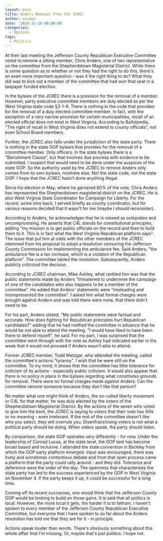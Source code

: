 ```yaml
---
layout: post
title: Anders Removal From the JCREC
author: esimon
date: '2014-11-19 00:00:00'
categories:
  - Opinion
tags:
  - Politics
---
```

At their last meeting the Jefferson County Republican Executive Committee voted to remove a sitting member, Chris Anders, one of two representative on the committee from the Shepherdstown Magisterial District. While there is some question as to whether or not they had the right to do this, there's an even more important question - was it the right thing to do? What they did was to kick out a member of the committee that had won that seat in a taxpayer funded election. 

In the bylaws of the JCREC there is a provision for the removal of a member. However, party executive committee members are duly elected as per the West Virginia state code §3-1-9. There is nothing in the code that provides for the removal of a duly elected committee member. In fact, with the exception of a very narrow provision for certain municipalities, recall of an elected official does not exist in West Virginia. According to Ballotpedia, "The right of recall in West Virginia does not extend to county officials", not even School Board members. 

Further, the JCREC also falls under the jurisdiction of the state party. There is nothing in the state GOP bylaws that provides for the removal of a committee member. Only officers. In the state bylaws there is a "Banishment Clause", but that involves due process with evidence to be submitted. I suspect that would need to be done under the auspices of the state GOP. So the authority used by the JCREC to remove Anders only comes from its own bylaws, nowhere else. Not the state code, not the state GOP. I hope that the JCREC hasn't done anything illegal. 

Since his election in May, where he garnered 60% of the vote, Chris Anders has represented the Shepherdstown magisterial district on the JCREC. He is also West Virginia State Coordinator for Campaign for Liberty. For the record, some time back, I served briefly as county coordinator, but for various reasons decided that it wasn't for me (maybe I should reconsider). 

According to Anders, he acknowledges that he is viewed as outspoken and uncompromising. He asserts that C4L stands for constitutional principles, adding "my mission is to get public officials on the record and then to hold them to it. This is in fact what the West Virginia Republican platform says". The issue that put him at odds with the other members of the JCREC stemmed from his proposal to adopt a resolution censuring the Jefferson County Commission for implementing the ambulance fee. Said Anders, "the ambulance fee is a tax increase, which is a violation of the Republican platform". The committee tabled the resolution. Subsequently, Anders publicly criticized the decision. 

According to JCREC chairman, Mike Ashley, what rankled him was that the public statements made by Anders "threatened to undermine the campaign of one of the candidates who also happens to be a member of the committee". He added that Anders' statements were "misleading and misrepresented the committee". I asked him what formal charges were brought against Anders and was told there were none, that there didn't need to be. 

For his part, Anders stated, "My public statements were factual and accurate. How does fighting for Republican principles hurt Republican candidates?" adding that he had notified the committee in advance that he would be not able to attend the meeting. "I would have liked to have been there to defend myself", he said. For my part, I was surprised that the committee went through with the vote as Ashley had indicated earlier in the week that it would not proceed if Anders wasn't able to attend. 

Former JCREC member, Todd Metzgar, who attended the meeting, called the committee's actions "tyranny". I wish that he were still on the committee. To my mind, it shows that the committee has little tolerance for criticism of its actions - especially public criticism. It would also appear that there is no policy in place in the bylaws regarding what constitutes grounds for removal. There were no formal charges made against Anders. Can the committee remove someone because they don't like that person? 

No matter what one might think of Anders, the so-called liberty movement or C4L for that matter, he was duly elected by the voters of the Shepherdstown Magisterial District. By the actions of the seven who voted to give him the boot, the JCREC is saying to voters that their vote has little or no meaning - even irrelevant. If the rest of the committee doesn't like who you select, they will overrule you. Disenfranchising voters is not what a political party should be doing. When voters speak, the party should listen. 

By comparison, the state GOP operates very differently - for now. Under the leadership of Conrad Lucas, at the state level, the GOP tent has become broad based and inclusive. I attended the state convention in Beckley from which the GOP party platform emerged. Input was encouraged, there was lively and sometimes contentious debate and from that open process came a platform that the party could rally around - and they did. Tolerance and deference were the order of the day. The openness that characterizes the state party has led to the success experienced by the GOP in West Virginia on November 4. If the party keeps it up, it could be successful for a long time. 

Coming off its recent successes, one would think that the Jefferson County GOP would be looking to build on those gains. It is said that all politics is local. However, the more local it gets, the harder it is to fathom. I haven't spoken to every member of the Jefferson County Republican Executive Committee, but everyone that I have spoken to so far about the Anders resolution has told me that they are for it - in principle. 

Actions speak louder than words. There's obviously something about this whole affair that I'm missing. Or, maybe that's just politics. I hope not. 


